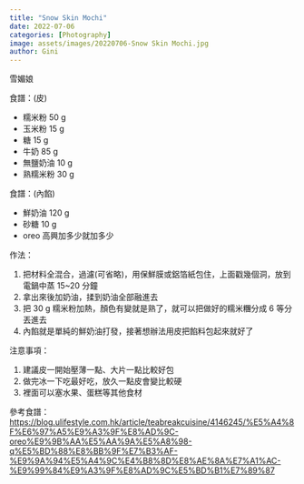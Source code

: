 ```yaml
---
title: "Snow Skin Mochi"
date: 2022-07-06
categories: [Photography]
image: assets/images/20220706-Snow Skin Mochi.jpg
author: Gini
---
```

雪媚娘

食譜：(皮)
- 糯米粉 50 g
- 玉米粉 15 g
- 糖 15 g
- 牛奶 85 g
- 無鹽奶油 10 g
- 熟糯米粉 30 g

食譜：(內餡)
- 鮮奶油 120 g
- 砂糖 10 g
- oreo 高興加多少就加多少

作法：
1. 把材料全混合，過濾(可省略)，用保鮮膜或鋁箔紙包住，上面戳幾個洞，放到電鍋中蒸 15~20 分鐘
2. 拿出來後加奶油，揉到奶油全部融進去
3. 把 30 g 糯米粉加熱，顏色有變就是熟了，就可以把做好的糯米糰分成 6 等分丟進去
4. 內餡就是單純的鮮奶油打發，接著想辦法用皮把餡料包起來就好了

注意事項：
1. 建議皮一開始壓薄一點、大片一點比較好包
2. 做完冰一下吃最好吃，放久一點皮會變比較硬
3. 裡面可以塞水果、蛋糕等其他食材

參考食譜：
https://blog.ulifestyle.com.hk/article/teabreakcuisine/4146245/%E5%A4%8F%E6%97%A5%E9%A3%9F%E8%AD%9C-oreo%E9%9B%AA%E5%AA%9A%E5%A8%98-q%E5%BD%88%E8%BB%9F%E7%B3%AF-%E9%9A%94%E5%A4%9C%E4%B8%8D%E8%AE%8A%E7%A1%AC-%E9%99%84%E9%A3%9F%E8%AD%9C%E5%BD%B1%E7%89%87

